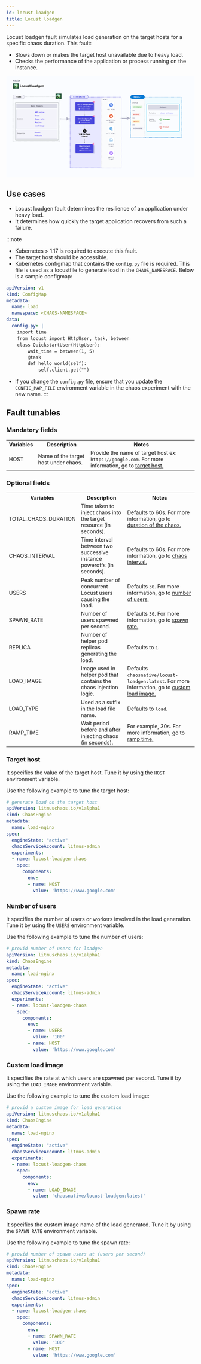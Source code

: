 ```yaml
---
id: locust-loadgen
title: Locust loadgen
---
```

Locust loadgen fault simulates load generation on the target hosts for a specific chaos duration. This fault:
- Slows down or makes the target host unavailable due to heavy load.
- Checks the performance of the application or process running on the instance.

![Locust Loadgen Chaos](./static/images/locust-loadgen-chaos.png)

## Use cases
- Locust loadgen fault determines the resilience of an application under heavy load. 
- It determines how quickly the target application recovers from such a failure. 

:::note
- Kubernetes > 1.17 is required to execute this fault.
- The target host should be accessible.
- Kubernetes configmap that contains the `config.py` file is required. This file is used as a locustfile to generate load in the `CHAOS_NAMESPACE`. Below is a sample configmap:

```yaml
apiVersion: v1
kind: ConfigMap
metadata:
  name: load
  namespace: <CHAOS-NAMESPACE>
data:
  config.py: |
    import time
    from locust import HttpUser, task, between
    class QuickstartUser(HttpUser):
        wait_time = between(1, 5)
        @task
        def hello_world(self):
            self.client.get("")
```
- If you change the `config.py` file, ensure that you update the `CONFIG_MAP_FILE` environment variable in the chaos experiment with the new name.
:::


## Fault tunables

  <h3>Mandatory fields</h3>
    <table>
        <tr>
            <th> Variables </th>
            <th> Description </th>
            <th> Notes </th>
        </tr>
        <tr>
            <td> HOST </td>
            <td> Name of the target host under chaos. </td>
            <td> Provide the name of target host ex: <code>https://google.com</code>. For more information, go to <a href="https://developer.harness.io/docs/chaos-engineering/chaos-faults/load/locust-loadgen-chaos#target-host"> target host.</a></td>
        </tr>
    </table>
    <h3>Optional fields</h3>
    <table>
        <tr>
            <th> Variables </th>
            <th> Description </th>
            <th> Notes </th>
        </tr>
        <tr>
            <td> TOTAL_CHAOS_DURATION </td>
            <td> Time taken to inject chaos into the target resource (in seconds). </td>
            <td> Defaults to 60s. For more information, go to <a href="https://developer.harness.io/docs/chaos-engineering/chaos-faults/common-tunables-for-all-faults/#duration-of-the-chaos"> duration of the chaos. </a></td>
        </tr>
        <tr>
            <td> CHAOS_INTERVAL </td>
            <td> Time interval between two successive instance poweroffs (in seconds). </td>
            <td> Defaults to 60s. For more information, go to <a href="https://developer.harness.io/docs/chaos-engineering/chaos-faults/common-tunables-for-all-faults/#chaos-interval"> chaos interval.</a></td>
        </tr>
        <tr>
            <td> USERS </td>
            <td> Peak number of concurrent Locust users causing the load. </td>
            <td> Defaults <code>30</code>. For more information, go to <a href="https://developer.harness.io/docs/chaos-engineering/chaos-faults/load/locust-loadgen-chaos#number-of-users"> number of users.</a></td>
        </tr>
        <tr>
            <td> SPAWN_RATE </td>
            <td> Number of users spawned per second.</td>
            <td> Defaults <code>30</code>. For more information, go to <a href="https://developer.harness.io/docs/chaos-engineering/chaos-faults/load/locust-loadgen-chaos#spawn-rate"> spawn rate.</a></td>
        </tr>
        <tr>
            <td> REPLICA </td>
            <td> Number of helper pod replicas generating the load. </td>
            <td> Defaults to <code>1</code>. </td>
        </tr>
        <tr>
            <td> LOAD_IMAGE </td>
            <td> Image used in helper pod that contains the chaos injection logic. </td>
            <td> Defaults <code>chaosnative/locust-loadgen:latest</code>. For more information, go to <a href="https://developer.harness.io/docs/chaos-engineering/chaos-faults/load/locust-loadgen-chaos#custom-load-image"> custom load image.</a></td>
        </tr>
        <tr>
            <td> LOAD_TYPE </td>
            <td> Used as a suffix in the load file name. </td>
            <td> Defaults to <code>load</code>. </td>
        </tr>
        <tr>
            <td> RAMP_TIME </td>
            <td> Wait period before and after injecting chaos (in seconds). </td>
            <td> For example, 30s. For more information, go to <a href="https://developer.harness.io/docs/chaos-engineering/chaos-faults/common-tunables-for-all-faults/#ramp-time"> ramp time.</a></td>
        </tr>
    </table>


### Target host

It specifies the value of the target host. Tune it by using the `HOST` environment variable.

Use the following example to tune the target host:

[embedmd]:# (./static/manifests/locust-loadgen-chaos/host.yaml yaml)
```yaml
# generate load on the target host
apiVersion: litmuschaos.io/v1alpha1
kind: ChaosEngine
metadata:
  name: load-nginx
spec:
  engineState: "active"
  chaosServiceAccount: litmus-admin
  experiments:
  - name: locust-loadgen-chaos
    spec:
      components:
        env:
        - name: HOST
          value: 'https://www.google.com'
```

### Number of users

It specifies the number of users or workers involved in the load generation. Tune it by using the `USERS` environment variable.

Use the following example to tune the number of users:

[embedmd]:# (./static/manifests/locust-loadgen-chaos/users.yaml yaml)
```yaml
# provid number of users for loadgen
apiVersion: litmuschaos.io/v1alpha1
kind: ChaosEngine
metadata:
  name: load-nginx
spec:
  engineState: "active"
  chaosServiceAccount: litmus-admin
  experiments:
  - name: locust-loadgen-chaos
    spec:
      components:
        env:
        - name: USERS
          value: '100'
        - name: HOST
          value: 'https://www.google.com'
```

### Custom load image

It specifies the rate at which users are spawned per second. Tune it by using the `LOAD_IMAGE` environment variable.

Use the following example to tune the custom load image:

[embedmd]:# (./static/manifests/locust-loadgen-chaos/load-image.yaml yaml)
```yaml
# provid a custom image for load generation
apiVersion: litmuschaos.io/v1alpha1
kind: ChaosEngine
metadata:
  name: load-nginx
spec:
  engineState: "active"
  chaosServiceAccount: litmus-admin
  experiments:
  - name: locust-loadgen-chaos
    spec:
      components:
        env:
        - name: LOAD_IMAGE
          value: 'chaosnative/locust-loadgen:latest'
```

### Spawn rate

It specifies the custom image name of the load generated. Tune it by using the `SPAWN_RATE` environment variable.

Use the following example to tune the spawn rate:

[embedmd]:# (./static/manifests/locust-loadgen-chaos/spawn-rate.yaml yaml)
```yaml
# provid number of spawn users at (users per second)
apiVersion: litmuschaos.io/v1alpha1
kind: ChaosEngine
metadata:
  name: load-nginx
spec:
  engineState: "active"
  chaosServiceAccount: litmus-admin
  experiments:
  - name: locust-loadgen-chaos
    spec:
      components:
        env:
        - name: SPAWN_RATE
          value: '100'
        - name: HOST
          value: 'https://www.google.com'
```
